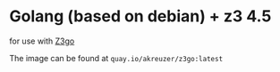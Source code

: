# Golang (based on debian) + z3 4.5
for use with [Z3go](https://github.com/akreuzer/z3go)

The image can be found at `quay.io/akreuzer/z3go:latest`
